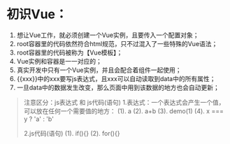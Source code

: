 # 初识Vue：
1. 想让Vue工作，就必须创建一个Vue实例，且要传入一个配置对象；
2. root容器里的代码依然符合html规范，只不过混入了一些特殊的Vue语法；
3. root容器里的代码被称为【Vue模板】；
4. Vue实例和容器是一一对应的；
5. 真实开发中只有一个Vue实例，并且会配合着组件一起使用；
6. {{xxx}}中的xxx要写js表达式，且xxx可以自动读取到data中的所有属性；
7. 一旦data中的数据发生改变，那么页面中用到该数据的地方也会自动更新；

> 注意区分：js表达式 和 js代码(语句)
>    1.表达式：一个表达式会产生一个值，可以放在任何一个需要值的地方：
>    (1). a
>    (2). a+b
>    (3). demo(1)
>    (4). x === y ? 'a' : 'b'
>
>    2.js代码(语句)
>    (1). if(){}
>    (2). for(){}